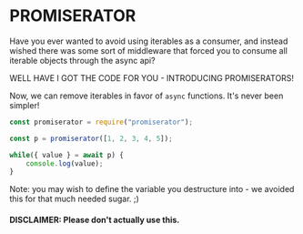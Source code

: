 # PROMISERATOR

Have you ever wanted to avoid using iterables as a consumer, and instead wished there was some sort of middleware that forced you to consume all iterable objects through the async api?

WELL HAVE I GOT THE CODE FOR YOU - INTRODUCING PROMISERATORS!

Now, we can remove iterables in favor of `async` functions. It's never been simpler!

```js
const promiserator = require("promiserator");

const p = promiserator([1, 2, 3, 4, 5]);

while({ value } = await p) {
    console.log(value);
}
```
Note: you may wish to define the variable you destructure into - we avoided this for that much needed sugar. ;)

#### DISCLAIMER: Please don't actually use this.